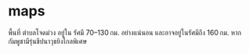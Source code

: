 # maps
พื้นที่ ตำบลโจดม่วง อยู่ใน รัศมี 70–130 กม. อย่างแน่นอน และอาจอยู่ในรัศมีถึง 160 กม. หากกัมพูชามีรุ่นขีปนาวุธยิงไกลพิเศษ
